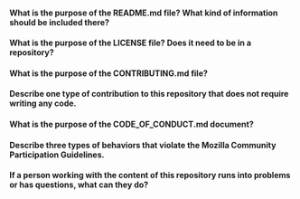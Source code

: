 #### What is the purpose of the README.md file? What kind of information should be included there?
#### What is the purpose of the LICENSE file? Does it need to be in a repository?
#### What is the purpose of the CONTRIBUTING.md file?
#### Describe one type of contribution to this repository that does not require writing any code.
#### What is the purpose of the CODE_OF_CONDUCT.md document?
#### Describe three types of behaviors that violate the Mozilla Community Participation Guidelines.
#### If a person working with the content of this repository runs into problems or has questions, what can they do?
